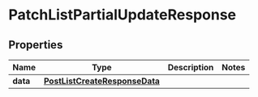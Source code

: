 # PatchListPartialUpdateResponse

## Properties
Name | Type | Description | Notes
------------ | ------------- | ------------- | -------------
**data** | [**PostListCreateResponseData**](PostListCreateResponseData.md) |  | 
